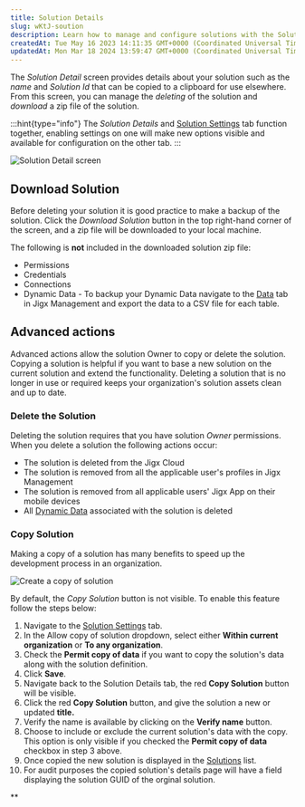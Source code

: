 ```yaml
---
title: Solution Details
slug: wKtJ-soution
description: Learn how to manage and configure solutions with the Solution Detail screen. Download a backup of your solution as a zip file, without including sensitive data. Copy solutions for faster development and easily delete them. Find all the information you nee
createdAt: Tue May 16 2023 14:11:35 GMT+0000 (Coordinated Universal Time)
updatedAt: Mon Mar 18 2024 13:59:47 GMT+0000 (Coordinated Universal Time)
---
```


The *Solution Detail* screen provides details about your solution such as the *name* and *Solution Id* that can be copied to a clipboard for use elsewhere. From this screen, you can manage the *deleting* of the solution and *download* a zip file of the solution.

:::hint{type="info"}
The *Solution Details* and [Solution Settings](<./Solution Settings.md>) tab function together, enabling settings on one will make new options visible and available for configuration on the other tab.
:::

![Solution Detail screen](https://archbee-image-uploads.s3.amazonaws.com/x7vdIDH6-ScTprfmi2XXX/RH-A4fO8m3UEHc3VvT9Kj_jm-solutiondetaill.png "Solution Detail screen")

## Download Solution

Before deleting your solution it is good practice to make a backup of the solution. Click the *Download Solution* button in the top right-hand corner of the screen, and a zip file will be downloaded to your local machine.

The following is **not** included in the downloaded solution zip file:

- Permissions
- Credentials
- Connections
- Dynamic Data - To backup your Dynamic Data navigate to the [Data](./Data.md) tab in Jigx Management and export the data to a CSV file for each table.

## Advanced actions

Advanced actions allow the solution Owner to copy or delete the solution. Copying a solution is helpful if you want to base a new solution on the current solution and extend the functionality. Deleting a solution that is no longer in use or required keeps your organization's solution assets clean and up to date.

### Delete the Solution

Deleting the solution requires that you have solution *Owner* permissions. When you delete a solution the following actions occur:

- The solution is deleted from the Jigx Cloud
- The solution is removed from all the applicable user's profiles in Jigx Management
- The solution is removed from all applicable users' Jigx App on their mobile devices
- &#x20;All [Dynamic Data](<./../../Building Apps with Jigx/Data/Data Providers/Dynamic Data.md>) associated with the solution is deleted

### Copy Solution

Making a copy of a solution has many benefits to speed up the development process in an organization.

![Create a copy of solution](https://archbee-image-uploads.s3.amazonaws.com/x7vdIDH6-ScTprfmi2XXX/jcvnFx2bvBHvEMwZTp-2u_jm-copysolutionl.png "Create a copy of solution")

By default, the *Copy Solution* button is not visible. To enable this feature follow the steps below:

1. Navigate to the [Solution Settings](<./Solution Settings.md>) tab.
2. In the Allow copy of solution dropdown, select either **Within current organization** or **To any organization**.
3. Check the **Permit copy of data** if you want to copy the solution's data along with the solution definition.
4. Click **Save**.
5. Navigate back to the Solution Details tab, the red **Copy Solution** button will be visible.
6. Click the red **Copy Solution** button, and give the solution a new or updated **title.**
7. Verify the name is available by clicking on the **Verify name** button.
8. Choose to include or exclude the current solution's data with the copy. This option is only visible if you checked the **Permit copy of data** checkbox in step 3 above.
9. Once copied the new solution is displayed in the [Solutions](./../Solutions.md) list.
10. For audit purposes the copied solution's details page will have a field displaying the solution GUID of the orginal solution.

**
